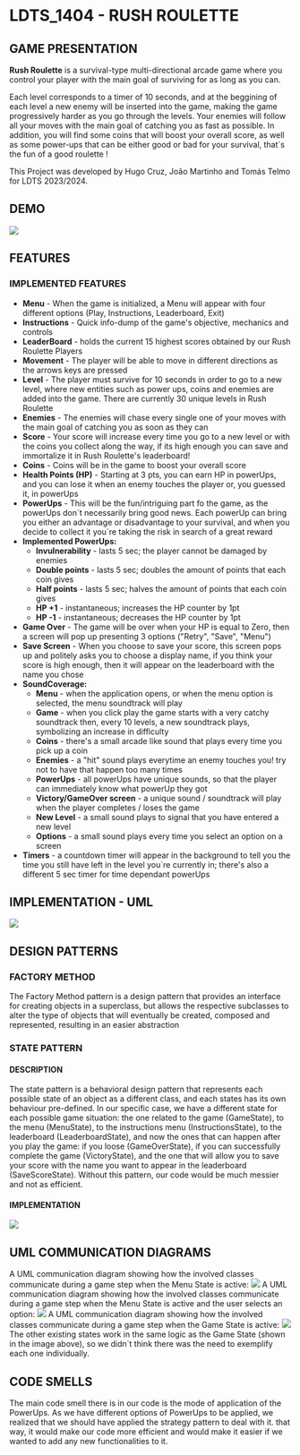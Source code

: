 # LDTS_1404 - RUSH ROULETTE

## GAME PRESENTATION

**Rush Roulette** is a survival-type multi-directional arcade game where you control your player with the main goal of surviving for as long as you can. 

Each level corresponds to a timer of 10 seconds, and at the beggining of each level a new enemy will be inserted into the game, making the game progressively harder as you go through the levels. Your enemies will follow all your moves with the main goal of catching you as fast as possible. In addition, you will find some coins that will boost your overall score, as well as some power-ups that can be either good or bad for your survival, that´s the fun of a good roulette ! 

This Project was developed by Hugo Cruz, João Martinho and Tomás Telmo for LDTS 2023/2024.
## DEMO
![](docs/gifs/DEMO.gif)
## FEATURES
### IMPLEMENTED FEATURES
* **Menu** - When the game is initialized, a Menu will appear with four different options (Play, Instructions, Leaderboard, Exit)
* **Instructions** - Quick info-dump of the game's objective, mechanics and controls
* **LeaderBoard** - holds the current 15 highest scores obtained by our Rush Roulette Players
* **Movement** - The player will be able to move in different directions as the arrows keys are pressed
* **Level** - The player must survive for 10 seconds in order to go to a new level, where new entities such as power ups, coins and enemies are added into the game. There are currently 30 unique levels in Rush Roulette
* **Enemies** - The enemies will chase every single one of your moves with the main goal of catching you as soon as they can
* **Score** - Your score will increase every time you go to a new level or with the coins you collect along the way, if its high enough you can save and immortalize it in Rush Roulette's leaderboard!
* **Coins** - Coins will be in the game to boost your overall score
* **Health Points (HP)** - Starting at 3 pts, you can earn HP in powerUps, and you can lose it when an enemy touches the player or, you guessed it, in powerUps
* **PowerUps** - This will be the fun/intriguing part fo the game, as the powerUps don´t necessarily bring good news. Each powerUp can bring you either an advantage or disadvantage to your survival, and when you decide to collect it you´re taking the risk in search of a great reward
* **Implemented PowerUps:**
  * **Invulnerability** - lasts 5 sec; the player cannot be damaged by enemies
  * **Double points** - lasts 5 sec; doubles the amount of points that each coin gives
  * **Half points** - lasts 5 sec; halves the amount of points that each coin gives
  * **HP +1** - instantaneous; increases the HP counter by 1pt
  * **HP -1** - instantaneous; decreases the HP counter by 1pt
* **Game Over** - The game will be over when your HP is equal to Zero, then a screen will pop up presenting 3 options ("Retry", "Save", "Menu")
* **Save Screen** - When you choose to save your score, this screen pops up and politely asks you to choose a display name, if you think your score is high enough, then it will appear on the leaderboard with the name you chose
* **SoundCoverage:** 
  * **Menu** - when the application opens, or when the menu option is selected, the menu soundtrack will play 
  * **Game** - when you click play the game starts with a very catchy soundtrack then, every 10 levels, a new soundtrack plays, symbolizing an increase in difficulty
  * **Coins** - there's a small arcade like sound that plays every time you pick up a coin
  * **Enemies** - a "hit" sound plays everytime an enemy touches you! try not to have that happen too many times 
  * **PowerUps** - all powerUps have unique sounds, so that the player can immediately know what powerUp they got 
  * **Victory/GameOver screen** - a unique sound / soundtrack will play when the player completes / loses the game
  * **New Level** - a small sound plays to signal that you have entered a new level
  * **Options** - a small sound plays every time you select an option on a screen
* **Timers** - a countdown timer will appear in the background to tell you the time you still have left in the level you´re currently in; there's also a different 5 sec timer for time dependant powerUps

## IMPLEMENTATION - UML

![](docs/Images/LDTS-UML.drawio.png)

## DESIGN PATTERNS
### FACTORY METHOD
The Factory Method pattern is a design pattern that provides an interface for creating objects in a superclass, but allows the respective subclasses to alter the type of objects that will eventually be created, composed and represented, resulting in an easier abstraction


### STATE PATTERN
#### DESCRIPTION
The state pattern is a behavioral design pattern that represents each possible state of an object as a different class, and each states has its own behaviour pre-defined. In our specific case, we have a different state for each possible game situation: the one related to the game (GameState), to the menu (MenuState), to the instructions menu (InstructionsState), to the leaderboard (LeaderboardState), and now the ones that can happen after you play the game: if you loose (GameOverState), if you can successfully complete the game (VictoryState), and the one that will allow you to save your score with the name you want to appear in the leaderboard (SaveScoreState). Without this pattern, our code would be much messier and not as efficient.
#### IMPLEMENTATION
![](docs/Images/State.drawio.png )
## UML COMMUNICATION DIAGRAMS
A UML communication diagram showing how the involved classes communicate during a game step when the Menu State is active:
![](docs/Images/communication1.drawio.png)
A UML communication diagram showing how the involved classes communicate during a game step when the Menu State is active and the user selects an option:
![](docs/Images/communication2.drawio.png)
A UML communication diagram showing how the involved classes communicate during a game step when the Game State is active:
![](docs/Images/communication3.drawio.png)
The other existing states work in the same logic as the Game State (shown in the image above), so we didn´t think there was the need to exemplify each one individually.
## CODE SMELLS
The main code smell there is in our code is the mode of application of the PowerUps. As we have different options of PowerUps to be applied, we realized that we should have applied the strategy pattern to deal with it. that way, it would make our code more efficient and would make it easier if we wanted to add any new functionalities to it. 